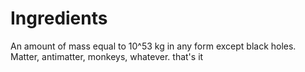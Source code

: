# Ingredients

An amount of mass equal to 10^53 kg in any form except black holes. Matter, antimatter, monkeys, whatever.
that's it
